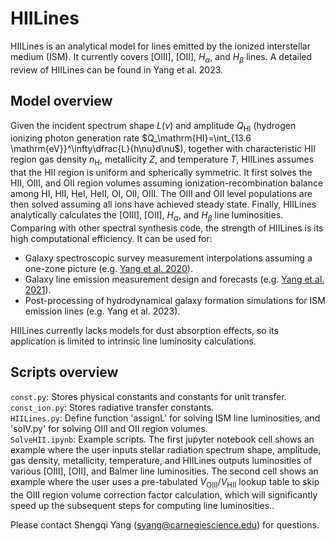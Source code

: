 # HIILines
HIILines is an analytical model for lines emitted by the ionized interstellar medium (ISM). It currently covers [OIII], [OII], $H_\alpha$, and $H_\beta$ lines. A detailed review of HIILines can be found in Yang et al. 2023.  
## Model overview
Given the incident spectrum shape $L(\nu)$ and amplitude $Q_\mathrm{HI}$ (hydrogen ionizing photon generation rate $Q_\mathrm{HI}=\int_{13.6 \mathrm{eV}}^\infty\dfrac{L}{h\nu}d\nu$), together with characteristic HII region gas density $n_\mathrm{H}$, metallicity $Z$, and temperature $T$, HIILines assumes that the HII region is uniform and spherically symmetric. It first solves the HII, OIII, and OII region volumes assuming ionization-recombination balance among HI, HII, HeI, HeII, OI, OII, OIII. The OIII and OII level populations are then solved assuming all ions have achieved steady state. Finally, HIILines analytically calculates the [OIII], [OII], $H_\alpha$, and $H_\beta$ line luminosities.  
Comparing with other spectral synthesis code, the strength of HIILines is its high computational efficiency. It can be used for: 
* Galaxy spectroscopic survey measurement interpolations assuming a one-zone picture (e.g. [Yang et al. 2020](https://academic.oup.com/mnras/article/499/3/3417/5913327)).
* Galaxy line emission measurement design and forecasts (e.g. [Yang et al. 2021](https://academic.oup.com/mnras/article/504/1/723/6207947)).
* Post-processing of hydrodynamical galaxy formation simulations for ISM emission lines (e.g. Yang et al. 2023).  

HIILines currently lacks models for dust absorption effects, so its application is limited to intrinsic line luminosity calculations.
## Scripts overview
`const.py`: Stores physical constants and constants for unit transfer.  
`const_ion.py`: Stores radiative transfer constants.  
`HIILines.py`: Define function 'assignL' for solving ISM line luminosities, and 'solV.py' for solving OIII and OII region volumes.  
`SolveHII.ipynb`: Example scripts. The first jupyter notebook cell shows an example where the user inputs stellar radiation spectrum shape, amplitude, gas density, metallicity, temperature, and HIILines outputs luminosities of various [OIII], [OII], and Balmer line luminosities. The second cell shows an example where the user uses a pre-tabulated $V_\mathrm{OIII}/V_\mathrm{HII}$ lookup table to skip the OIII region volume correction factor calculation, which will significantly speed up the subsequent steps for computing line luminosities..

Please contact Shengqi Yang (syang@carnegiescience.edu) for questions.
